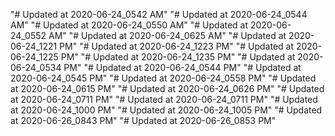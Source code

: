 "# Updated at 2020-06-24_0542 AM" 
"# Updated at 2020-06-24_0544 AM" 
"# Updated at 2020-06-24_0550 AM" 
"# Updated at 2020-06-24_0552 AM" 
"# Updated at 2020-06-24_0625 AM" 
"# Updated at 2020-06-24_1221 PM" 
"# Updated at 2020-06-24_1223 PM" 
"# Updated at 2020-06-24_1225 PM" 
"# Updated at 2020-06-24_1235 PM" 
"# Updated at 2020-06-24_0534 PM" 
"# Updated at 2020-06-24_0544 PM" 
"# Updated at 2020-06-24_0545 PM" 
"# Updated at 2020-06-24_0558 PM" 
"# Updated at 2020-06-24_0615 PM" 
"# Updated at 2020-06-24_0626 PM" 
"# Updated at 2020-06-24_0711 PM" 
"# Updated at 2020-06-24_0711 PM" 
"# Updated at 2020-06-24_1000 PM" 
"# Updated at 2020-06-24_1005 PM" 
"# Updated at 2020-06-26_0843 PM" 
"# Updated at 2020-06-26_0853 PM" 
